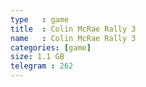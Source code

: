 ```yaml
---
type   : game
title  : Colin McRae Rally 3
name   : Colin McRae Rally 3
categories: [game]
size: 1.1 GB
telegram : 262
---
```



